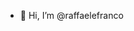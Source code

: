 - 👋 Hi, I’m @raffaelefranco

<!---
raffaelefranco/raffaelefranco is a ✨ special ✨ repository because its `README.md` (this file) appears on your GitHub profile.
You can click the Preview link to take a look at your changes.
--->
